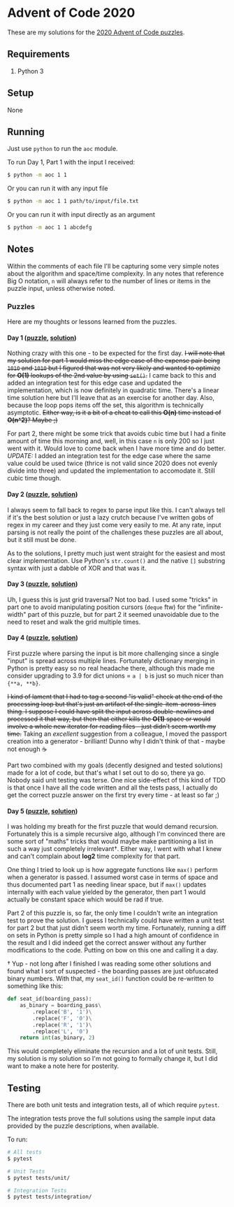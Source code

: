 # Advent of Code 2020

These are my solutions for the [2020 Advent of Code puzzles](https://adventofcode.com/2020).

## Requirements

 1. Python 3
 
## Setup

None

## Running

Just use `python` to run the `aoc` module.

To run Day 1, Part 1 with the input I received:

```bash
$ python -m aoc 1 1
```

Or you can run it with any input file

```bash
$ python -m aoc 1 1 path/to/input/file.txt
```

Or you can run it with input directly as an argument

```bash
$ python -m aoc 1 1 abcdefg
```

## Notes

Within the comments of each file I'll be capturing some very simple notes about the algorithm and space/time complexity.
In any notes that reference Big O notation, `n` will always refer to the number of lines or items in the puzzle input,
unless otherwise noted.

### Puzzles

Here are my thoughts or lessons learned from the puzzles.

#### Day 1 ([puzzle](https://adventofcode.com/2020/day/1), [solution](./aoc/solution/day01.py))

Nothing crazy with this one - to be expected for the first day. ~~I will note that my solution for part 1 would miss the
edge case of the expense pair being `1010` and `1010` but I figured that was not very likely and wanted to optimize for
**O(1)** lookups of the 2nd value by using `set()`.~~ I came back to this and added an integration test for this
edge case and updated the implementation, which is now definitely in quadratic time. There's a linear time solution here
but I'll leave that as an exercise for another day. Also, because the loop pops items off the set, this algorithm is
technically asymptotic. ~~Either way, is it a bit of a cheat to call this **O(n)** time instead of **O(n^2)**? Maybe ;)~~

For part 2, there might be some trick that avoids cubic time but I had a finite amount of time this morning and, well,
in this case `n` is only 200 so I just went with it. Would love to come back when I have more time and do better.
*UPDATE:* I added an integration test for the edge case where the same value could be used twice (thrice is not valid
since 2020 does not evenly divide into three) and updated the implementation to accomodate it. Still cubic time though.

#### Day 2 ([puzzle](https://adventofcode.com/2020/day/2), [solution](./aoc/solution/day02.py))

I always seem to fall back to regex to parse input like this. I can't always tell if it's the best solution or just a
lazy crutch because I've written gobs of regex in my career and they just come very easily to me. At any rate, input
parsing is not really the point of the challenges these puzzles are all about, but it still must be done.

As to the solutions, I pretty much just went straight for the easiest and most clear implementation. Use Python's
`str.count()` and the native `[]` substring syntax with just a dabble of XOR and that was it.

#### Day 3 ([puzzle](https://adventofcode.com/2020/day/3), [solution](./aoc/solution/day03.py))

Uh, I guess this is just grid traversal? Not too bad. I used some "tricks" in part one to avoid manipulating position
cursors (`deque` ftw) for the "infinite-width" part of this puzzle, but for part 2 it seemed unavoidable due to the need
to reset and walk the grid multiple times.

#### Day 4 ([puzzle](https://adventofcode.com/2020/day/4), [solution](./aoc/solution/day04.py))

First puzzle where parsing the input is bit more challenging since a single "input" is spread across multiple lines.
Fortunately dictionary merging in Python is pretty easy so no real headache there, although this made me consider
upgrading to 3.9 for dict unions = `a | b` is just so much nicer than `{**a, **b}`.

~~I kind of lament that I had to tag a second "is valid" check at the end of the processing loop but that's just an
artifact of the single-item-across-lines thing. I suppose I could have split the input across double-newlines and
processed it that way, but then that either kills the **O(1)** space or would involve a whole new iterator for reading
files - just didn't seem worth my time.~~ Taking an *excellent* suggestion from a colleague, I moved the passport
creation into a generator - brilliant! Dunno why I didn't think of that - maybe not enough ☕

Part two combined with my goals (decently designed and tested solutions) made for a lot of code, but that's what I set
out to do so, there ya go. Nobody said unit testing was terse. One nice side-effect of this kind of TDD is that once I
have all the code written and all the tests pass, I actually do get the correct puzzle answer on the first try every
time - at least so far ;)

#### Day 5 ([puzzle](https://adventofcode.com/2020/day/5), [solution](./aoc/solution/day05.py))

I was holding my breath for the first puzzle that would demand recursion. Fortunately this is a simple recursive algo,
although I'm convinced there are some sort of "maths" tricks that would maybe make partitioning a list in such a way
just completely irrelevant†. Either way, I went with what I knew and can't complain about **log2** time complexity for
that part.

One thing I tried to look up is how aggregate functions like `max()` perform when a generator is passed. I assumed worst
case in terms of space and thus documented part 1 as needing linear space, but if `max()` updates internally with each
value yielded by the generator, then part 1 would actually be constant space which would be rad if true.

Part 2 of this puzzle is, so far, the only time I couldn't write an integration test to prove the solution. I guess I
technically could have written a unit test for part 2 but that just didn't seem worth my time. Fortunately, running a
diff on sets in Python is pretty simple so I had a high amount of confidence in the result and I did indeed get the
correct answer without any further modifications to the code. Putting on bow on this one and calling it a day.

† Yup - not long after I finished I was reading some other solutions and found what I sort of suspected - the boarding
passes are just obfuscated binary numbers. With that, my `seat_id()` function could be re-written to something like this:

```python
def seat_id(boarding_pass):
    as_binary = boarding_pass\
        .replace('B', '1')\
        .replace('F', '0')\
        .replace('R', '1')\
        .replace('L', '0')
    return int(as_binary, 2)
```

This would completely eliminate the recursion and a lot of unit tests. Still, my solution is my solution so I'm not
going to formally change it, but I did want to make a note here for posterity.

## Testing

There are both unit tests and integration tests, all of which require `pytest`.

The integration tests prove the full solutions using the sample input data provided by the puzzle descriptions, when
available.

To run:

```bash
# All tests
$ pytest

# Unit Tests
$ pytest tests/unit/

# Integration Tests
$ pytest tests/integration/

```
